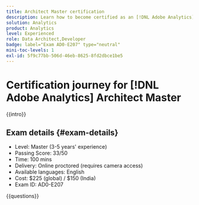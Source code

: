 ```yaml
---
title: Architect Master certification
description: Learn how to become certified as an [!DNL Adobe Analytics] Architect Master.
solution: Analytics
product: Analytics
level: Experienced
role: Data Architect,Developer
badge: label="Exam AD0-E207" type="neutral"
mini-toc-levels: 1
exl-id: 5f9c77bb-506d-46eb-8625-8fd2dbce1be5
---
```

# Certification journey for [!DNL Adobe Analytics] Architect Master

{{intro}}

## Exam details {#exam-details}

* Level: Master (3-5 years' experience)
* Passing Score: 33/50
* Time: 100 mins
* Delivery: Online proctored (requires camera access)
* Available languages: English
* Cost: $225 (global) / $150 (India)
* Exam ID: AD0-E207

{{questions}}
